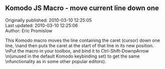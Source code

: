 ## Komodo JS Macro - move current line down one  
Originally published: 2010-03-10 12:25:05  
Last updated: 2010-03-10 12:25:06  
Author: Eric Promislow  
  
This Komodo macro moves the line containing the caret (cursor) down one line,\nand then puts the caret at the start of that line in its new position.\nPut the macro in your toolbox, and bind it to Ctrl-Shift-DownpArrow\n(unused in the default Komodo keybinding set) to get the same\nfunctionality as in some other popular editors).